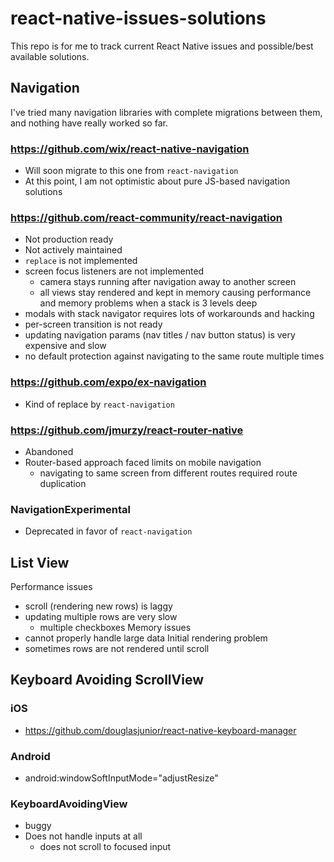 # react-native-issues-solutions
This repo is for me to track current React Native issues and possible/best available solutions.


## Navigation 
I've tried many navigation libraries with complete migrations between them, and nothing have really worked so far.

### https://github.com/wix/react-native-navigation
 - Will soon migrate to this one from `react-navigation`
 - At this point, I am not optimistic about pure JS-based navigation solutions
 
### https://github.com/react-community/react-navigation
 - Not production ready
 - Not actively maintained
 - `replace` is not implemented
 - screen focus listeners are not implemented
   - camera stays running after navigation away to another screen
   - all views stay rendered and kept in memory causing performance and memory problems when a stack is 3 levels deep
 - modals with stack navigator requires lots of workarounds and hacking
 - per-screen transition is not ready
 - updating navigation params (nav titles / nav button status) is very expensive and slow
 - no default protection against navigating to the same route multiple times
   
### https://github.com/expo/ex-navigation
 - Kind of replace by `react-navigation`

### https://github.com/jmurzy/react-router-native
 - Abandoned
 - Router-based approach faced limits on mobile navigation
   - navigating to same screen from different routes required route duplication
   
### NavigationExperimental
 - Deprecated in favor of `react-navigation`


## List View
Performance issues
 - scroll (rendering new rows) is laggy
 - updating multiple rows are very slow
   - multiple checkboxes
Memory issues
 - cannot properly handle large data
Initial rendering problem
 - sometimes rows are not rendered until scroll


## Keyboard Avoiding ScrollView
### iOS
 - https://github.com/douglasjunior/react-native-keyboard-manager
 
### Android
 - android:windowSoftInputMode="adjustResize"

### KeyboardAvoidingView
 - buggy
 - Does not handle inputs at all
   - does not scroll to focused input


